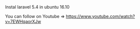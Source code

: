 Instal laravel 5.4 in ubuntu 16.10

You can follow on Youtube 
=> https://www.youtube.com/watch?v=7EWHqaorXJw
